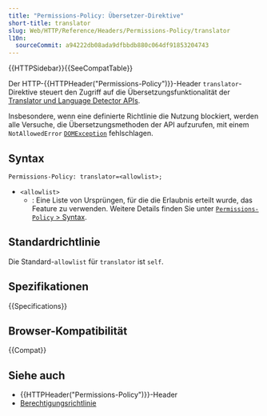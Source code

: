 ```yaml
---
title: "Permissions-Policy: Übersetzer-Direktive"
short-title: translator
slug: Web/HTTP/Reference/Headers/Permissions-Policy/translator
l10n:
  sourceCommit: a94222db08ada9dfbbdb880c064df91853204743
---
```


{{HTTPSidebar}}{{SeeCompatTable}}

Der HTTP-{{HTTPHeader("Permissions-Policy")}}-Header `translator`-Direktive steuert den Zugriff auf die Übersetzungsfunktionalität der [Translator und Language Detector APIs](/de/docs/Web/API/Translator_and_Language_Detector_APIs).

Insbesondere, wenn eine definierte Richtlinie die Nutzung blockiert, werden alle Versuche, die Übersetzungsmethoden der API aufzurufen, mit einem `NotAllowedError` [`DOMException`](/de/docs/Web/API/DOMException) fehlschlagen.

## Syntax

```http
Permissions-Policy: translator=<allowlist>;
```

- `<allowlist>`
  - : Eine Liste von Ursprüngen, für die die Erlaubnis erteilt wurde, das Feature zu verwenden. Weitere Details finden Sie unter [`Permissions-Policy` > Syntax](/de/docs/Web/HTTP/Reference/Headers/Permissions-Policy#syntax).

## Standardrichtlinie

Die Standard-`allowlist` für `translator` ist `self`.

## Spezifikationen

{{Specifications}}

## Browser-Kompatibilität

{{Compat}}

## Siehe auch

- {{HTTPHeader("Permissions-Policy")}}-Header
- [Berechtigungsrichtlinie](/de/docs/Web/HTTP/Guides/Permissions_Policy)
